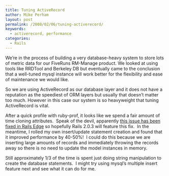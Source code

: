 ```yaml
---
title: Tuning ActiveRecord
author: Mike Perham
layout: post
permalink: /2008/02/06/tuning-activerecord/
keywords:
  - activerecord, performance
categories:
  - Rails
---
```

We&#8217;re in the process of building a very database-heavy system to store lots of metric data for our FiveRuns RM-Manage product. We looked at using tools like RRDTool and Berkeley DB but eventually came to the conclusion that a well-tuned mysql instance will work better for the flexibility and ease of maintenance we would like.

So we are using ActiveRecord as our database layer and it does not have a reputation as the speediest of ORM layers but usually that doesn&#8217;t matter too much. However in this case our system is so heavyweight that tuning ActiveRecord is vital.

After a quick profile with ruby-prof, it looks like we spend a fair amount of time cloning attributes.  Speak of the devil, apparently [this issue has been fixed in Rails Edge][1] so hopefully Rails 2.0.3 will feature this fix.  In the meantime, I rolled my own insert/update statement creation and found that it improved performance by 40-50%!  I could do this because we are inserting large amounts of records and immediately throwing the records away so there is no need to update the model instances in memory.

Still approximately 1/3 of the time is spent just doing string manipulation to create the database statements.  I might try using mysql&#8217;s multiple insert feature next and see what it can do for me.

 [1]: http://blog.pluron.com/2008/01/ruby-on-rails-i.html